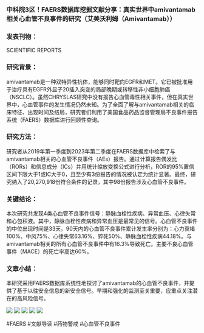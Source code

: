 ### 中科院3区！FAERS数据库挖掘文献分享：真实世界中amivantamab相关心血管不良事件的研究（艾美沃利姆（Amivantamab））

### 发表刊物：
SCIENTIFIC REPORTS

### 研究背景：
amivantamab是一种双特异性抗体，能够同时靶向EGFR和MET。它已被批准用于治疗具有EGFR外显子20插入突变的局部晚期或转移性非小细胞肺癌（NSCLC）。虽然CHRYSLAS研究中没有报告心血管毒性相关事件，但在真实世界中，心血管事件的发生情况仍然未知。为了全面了解与amivantamab相关的临床特征、出现时间及结局，研究者们利用了美国食品药品监督管理局不良事件报告系统（FAERS）数据库进行回顾性查询。

### 研究方法：
研究者从2019年第一季度到2023年第二季度在FAERS数据库中检索了与amivantamab相关的心血管不良事件（AEs）报告。通过计算报告偶发比（RORs）和信息成分（ICs）并用统计缩放变换公式进行分析，ROR的95%置信区间下限大于1或IC大于0，且至少有3份报告的情况被认定为统计显著。最终，研究纳入了20,270,918份符合条件的记录，其中98份报告涉及心血管不良事件。

### 关键结论：
本次研究共发现4类心血管不良事件信号：静脉血栓性疾病、异常血压、心律失常和心包积液。其中，静脉血栓性疾病和异常血压是最常见的信号。心血管不良事件的中位出现时间是33天。90天内的心血管不良事件累计发生率分别为：心力衰竭100%、中风75%、心律失常63.16%、猝死50%、静脉血栓性疾病44.18%。与amivantamab相关的所有心血管不良事件中有16.3%导致死亡。主要不良心血管事件（MACE）的死亡率高达60%。

### 文章小结：
本研究采用FAERS数据库系统性地探讨了amivantamab的心血管不良事件，并提供了基于以往安全信息的新安全信号。早期和强化的监测至关重要，应重点关注潜在的高风险信号。

![](https://cdn.ncbi.nlm.nih.gov/pmc/blobs/d66d/11045761/3756a1856f70/41598_2024_55829_Fig1_HTML.jpg)
![](https://cdn.ncbi.nlm.nih.gov/pmc/blobs/d66d/11045761/7969ebd46824/41598_2024_55829_Fig2_HTML.jpg)
![](https://cdn.ncbi.nlm.nih.gov/pmc/blobs/d66d/11045761/82e733a81cf4/41598_2024_55829_Fig3_HTML.jpg)
![](https://cdn.ncbi.nlm.nih.gov/pmc/blobs/d66d/11045761/38f8002896a3/41598_2024_55829_Fig4_HTML.jpg)
![](https://cdn.ncbi.nlm.nih.gov/pmc/blobs/d66d/11045761/771df14ae9d9/41598_2024_55829_Fig5_HTML.jpg)

#FAERS #文献导读 #药物警戒 #心血管不良事件